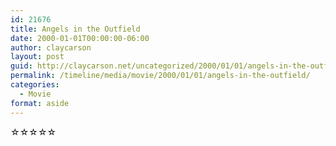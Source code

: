 ```yaml
---
id: 21676
title: Angels in the Outfield
date: 2000-01-01T00:00:00-06:00
author: claycarson
layout: post
guid: http://claycarson.net/uncategorized/2000/01/01/angels-in-the-outfield/
permalink: /timeline/media/movie/2000/01/01/angels-in-the-outfield/
categories:
  - Movie
format: aside
---
```

<div class="media-details"></div>

<div class="media-creator"></div>

<div class="media-rating">☆☆☆☆☆</div>
